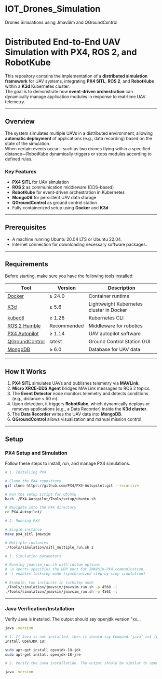 # IOT_Drones_Simulation
Drones Simulations using JmavSim and QGroundControl

#  Distributed End-to-End UAV Simulation with PX4, ROS 2, and RobotKube

This repository contains the implementation of a **distributed simulation framework** for UAV systems, integrating **PX4 SITL**, **ROS 2**, and **RobotKube** within a **K3d** Kubernetes cluster.  
The goal is to demonstrate how **event-driven orchestration** can dynamically manage application modules in response to real-time UAV telemetry.

---

## Overview

The system simulates multiple UAVs in a distributed environment, allowing **automatic deployment** of applications (e.g., data recording) based on the state of the simulation.  
When certain events occur—such as two drones flying within a specified distance—RobotKube dynamically triggers or stops modules according to defined rules.

### Key Features
- **PX4 SITL** for UAV simulation  
- **ROS 2** as communication middleware (DDS-based)  
- **RobotKube** for event-driven orchestration in Kubernetes  
- **MongoDB** for persistent UAV data storage  
- **QGroundControl** as ground control station  
- Fully containerized setup using **Docker** and **K3d**

---

## Prerequisites
- A machine running Ubuntu 20.04 LTS or Ubuntu 22.04.
- Internet connection for downloading necessary software packages.

---

## Requirements

Before starting, make sure you have the following tools installed:

| Tool | Version | Description |
|------|----------|-------------|
| [Docker](https://www.docker.com/) | ≥ 24.0 | Container runtime |
| [K3d](https://k3d.io/) | ≥ 5.6 | Lightweight Kubernetes cluster in Docker |
| [kubectl](https://kubernetes.io/docs/tasks/tools/) | ≥ 1.28 | Kubernetes CLI |
| [ROS 2 Humble](https://docs.ros.org/en/humble/index.html) | Recommended | Middleware for robotics |
| [PX4 Autopilot](https://px4.io/) | ≥ 1.14 | UAV autopilot software |
| [QGroundControl](https://qgroundcontrol.com/) | latest | Ground Control Station GUI |
| [MongoDB](https://www.mongodb.com/) | ≥ 6.0 | Database for UAV data |

---

## How It Works

1. **PX4 SITL** simulates UAVs and publishes telemetry via **MAVLink**.  
2. **Micro XRCE-DDS Agent** bridges MAVLink messages to ROS 2 topics.  
3. The **Event Detector** node monitors telemetry and detects conditions (e.g., distance < 50 m).  
4. Upon detection, it triggers **RobotKube**, which dynamically deploys or removes applications (e.g., a Data Recorder) inside the **K3d cluster**.  
5. The **Data Recorder** writes the UAV data into **MongoDB**.  
6. **QGroundControl** allows visualization and manual mission control.

---

## Setup

### PX4 Setup and Simulation

Follow these steps to install, run, and manage PX4 simulations.

```bash
# 1. Installing PX4

# Clone the PX4 repository
git clone https://github.com/PX4/PX4-Autopilot.git --recursive

# Run the setup script for Ubuntu
bash ./PX4-Autopilot/Tools/setup/ubuntu.sh

# Navigate into the PX4 directory
cd PX4-Autopilot/

# 2. Running PX4

# Single instance
make px4_sitl jmavsim

# Multiple instances
./Tools/simulation/sitl_multiple_run.sh 2

# 3. Simulation parameters

# Running jmavsim_run.sh with custom options
# -p <port> specifies the UDP port for JMAVSim-PX4 communication
# -l enables lockstep mode (synchronized step-by-step simulation)

# Example: two instances in lockstep mode
./Tools/simulation/jmavsim/jmavsim_run.sh -p 4560 -l
./Tools/simulation/jmavsim/jmavsim_run.sh -p 4561 -l

```
---
### Java Verification/Installation

Verify Java is installed. The output should say openjdk version "xx...

```bash
java -version

# 1. If Java is not installed, then it should say Command ‘java’ not found
Install OpenJDK 18:

sudo apt-get install openjdk-18-jdk
sudo apt-get install openjdk-18-jre

# 2. Verify the Java installation. The output should be similar to openjdk version "xx...:

java -version

```



